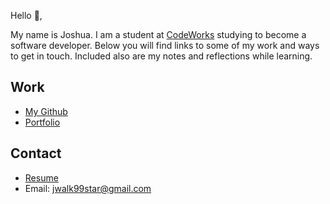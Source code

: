 Hello 👋, 

My name is Joshua. I am a student at [CodeWorks](https://boisecodeworks.com) studying to become a software developer. Below you will find links to some of my work and ways to get in touch. Included also are my notes and reflections while learning. 

## Work

* [My Github](https://github.com/jwalk99star)
* [Portfolio](https://jwalk99star.github.io/)

## Contact

* [Resume](https://jwalk99star.github.io/resume)
* Email: jwalk99star@gmail.com
